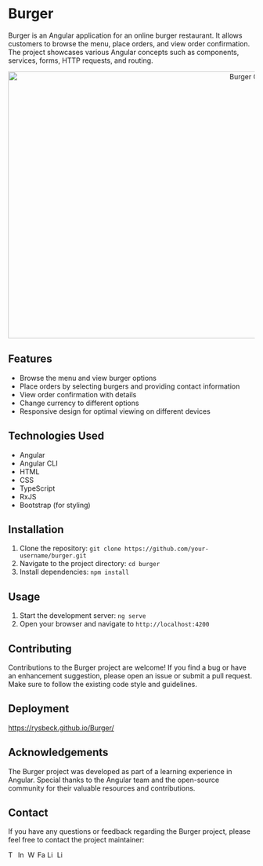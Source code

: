 # Burger

Burger is an Angular application for an online burger restaurant. It allows customers to browse the menu, place orders, and view order confirmation. The project showcases various Angular concepts such as components, services, forms, HTTP requests, and routing.

<p align="center">
  <img src="Burger.gif" alt="Burger GIF" width="960" height="544">
</p>


## Features

- Browse the menu and view burger options
- Place orders by selecting burgers and providing contact information
- View order confirmation with details
- Change currency to different options
- Responsive design for optimal viewing on different devices

## Technologies Used

- Angular
- Angular CLI
- HTML
- CSS
- TypeScript
- RxJS
- Bootstrap (for styling)

## Installation

1. Clone the repository: `git clone https://github.com/your-username/burger.git`
2. Navigate to the project directory: `cd burger`
3. Install dependencies: `npm install`

## Usage

1. Start the development server: `ng serve`
2. Open your browser and navigate to `http://localhost:4200`

## Contributing

Contributions to the Burger project are welcome! If you find a bug or have an enhancement suggestion, please open an issue or submit a pull request. Make sure to follow the existing code style and guidelines.


## Deployment

https://rysbeck.github.io/Burger/

## Acknowledgements

The Burger project was developed as part of a learning experience in Angular. Special thanks to the Angular team and the open-source community for their valuable resources and contributions.

## Contact

If you have any questions or feedback regarding the Burger project, please feel free to contact the project maintainer:

[<img src="https://cdn-icons-png.flaticon.com/512/2111/2111646.png" alt="Telegram" width="16" height="16">](https://www.t.me/rysbeck)
[<img src="https://cdn-icons-png.flaticon.com/512/174/174855.png" alt="Instagram" width="16" height="16">](https://www.instagram.com/orozaliev.rsb/)
[<img src="https://cdn-icons-png.flaticon.com/512/733/733585.png" alt="WhatsApp" width="16" height="16">](https://wa.me/+971586014711)
[<img src="https://cdn-icons-png.flaticon.com/512/733/733547.png" alt="Facebook" width="16" height="16">](https://m.me/rysbeck)
[<img src="https://cdn-icons-png.flaticon.com/512/174/174857.png" alt="LinkedIn" width="16" height="16">](https://www.linkedin.com/in/rysbeck-orozaliev/)
[<img src="https://cdn-icons-png.flaticon.com/512/732/732200.png" alt="LinkedIn" width="16" height="16">](mailto:rysbeck1@gmail.com)

